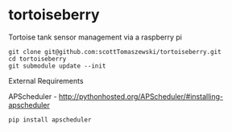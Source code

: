 tortoiseberry
=============

Tortoise tank sensor management via a raspberry pi

    git clone git@github.com:scottTomaszewski/tortoiseberry.git
    cd tortoiseberry
    git submodule update --init

External Requirements 

APScheduler - http://pythonhosted.org/APScheduler/#installing-apscheduler

    pip install apscheduler
